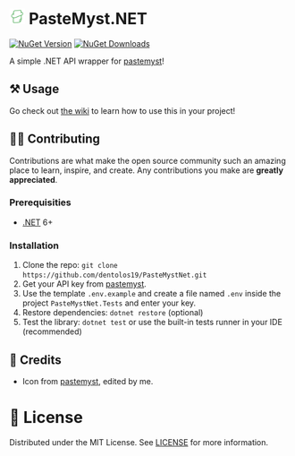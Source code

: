<h1>
    <img src="docs/icon.png" style="height: 1em"/>
    <span>PasteMyst.NET</span>
</h1>

[![NuGet Version](https://img.shields.io/nuget/v/PasteMystNet?logo=nuget)](https://nuget.org/packages/AniListNet)
[![NuGet Downloads](https://img.shields.io/nuget/dt/PasteMystNet)](https://nuget.org/packages/PasteMystNet)

A simple .NET API wrapper for [pastemyst](https://paste.myst.rs)!

## ⚒️ Usage

Go check out [the wiki](https://github.com/dentolos19/PasteMystNet/wiki) to learn how to use this in your project!

## 🧑‍💻 Contributing

Contributions are what make the open source community such an amazing place to learn, inspire, and create. Any contributions you make are **greatly appreciated**.

### Prerequisities

- [.NET](https://dot.net) 6+

### Installation

1. Clone the repo: `git clone https://github.com/dentolos19/PasteMystNet.git`
2. Get your API key from [pastemyst](https://paste.myst.rs/user/settings).
3. Use the template `.env.example` and create a file named `.env` inside the project `PasteMystNet.Tests` and enter your key.
4. Restore dependencies: `dotnet restore` (optional)
5. Test the library: `dotnet test` or use the built-in tests runner in your IDE (recommended)

## 💖 Credits

- Icon from [pastemyst](https://paste.myst.rs), edited by me.

# 📜 License

Distributed under the MIT License. See [LICENSE](./LICENSE) for more information.